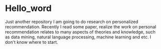# Hello_word
Just another repository
I am going to do research on personalized recommendation. Recently I read some paper, realize the work on personal recommendation  relates to many aspects of theories and knowledge, such as data mining, natural language processing, machine learning and etc. I don't know where to start.
